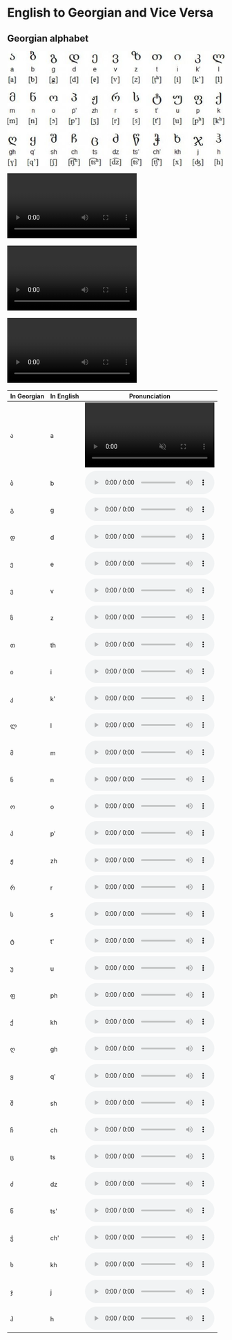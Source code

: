 # English to Georgian and Vice Versa

## Georgian alphabet

![Georgian Alphabet](./assets/images/georgian_alphabet.jpg)

<video src="https://github.com/user-attachments/assets/b9f58015-9338-4250-94e9-5b3074e511a2" ></video>

<video src="https://github.com/user-attachments/assets/b9f58015-9338-4250-94e9-5b3074e511a2.mov" controls></video>

<video src="./assets/audio/ა.mov" ></video>

| In Georgian | In English | Pronunciation                                                                     |
| ----------- | ---------- | --------------------------------------------------------------------------------- |
| ა           | a          | <video src="https://github.com/user-attachments/assets/b9f58015-9338-4250-94e9-5b3074e511a2.mov" muted="false"></video> |
| ბ           | b          | <audio controls> <source src="./assets/audio/ბ.mp3"></audio>                      |
| გ           | g          | <audio controls> <source src="./assets/audio/გ.mp3"></audio>                      |
| დ           | d          | <audio controls> <source src="./assets/audio/დ.mp3"></audio>                      |
| ე           | e          | <audio controls> <source src="./assets/audio/ე.mp3"></audio>                      |
| ვ           | v          | <audio controls> <source src="./assets/audio/ვ.mp3"></audio>                      |
| ზ           | z          | <audio controls> <source src="./assets/audio/ზ.mp3"></audio>                      |
| თ           | th         | <audio controls> <source src="./assets/audio/თ.mp3"></audio>                      |
| ი           | i          | <audio controls> <source src="./assets/audio/ი.mp3"></audio>                      |
| კ           | k'         | <audio controls> <source src="./assets/audio/კ.mp3"></audio>                      |
| ლ           | l          | <audio controls> <source src="./assets/audio/ლ.mp3"></audio>                      |
| მ           | m          | <audio controls> <source src="./assets/audio/მ.mp3"></audio>                      |
| ნ           | n          | <audio controls> <source src="./assets/audio/ნ.mp3"></audio>                      |
| ო           | o          | <audio controls> <source src="./assets/audio/ო.mp3"></audio>                      |
| პ           | p'         | <audio controls> <source src="./assets/audio/პ.mp3"></audio>                      |
| ჟ           | zh         | <audio controls> <source src="./assets/audio/ჟ.mp3"></audio>                      |
| რ           | r          | <audio controls> <source src="./assets/audio/რ.mp3"></audio>                      |
| ს           | s          | <audio controls> <source src="./assets/audio/ს.mp3"></audio>                      |
| ტ           | t'         | <audio controls> <source src="./assets/audio/ტ.mp3"></audio>                      |
| უ           | u          | <audio controls> <source src="./assets/audio/უ.mp3"></audio>                      |
| ფ           | ph         | <audio controls> <source src="./assets/audio/ფ.mp3"></audio>                      |
| ქ           | kh         | <audio controls> <source src="./assets/audio/ქ.mp3"></audio>                      |
| ღ           | gh         | <audio controls> <source src="./assets/audio/ღ.mp3"></audio>                      |
| ყ           | q'         | <audio controls> <source src="./assets/audio/ყ.mp3"></audio>                      |
| შ           | sh         | <audio controls> <source src="./assets/audio/შ.mp3"></audio>                      |
| ჩ           | ch         | <audio controls> <source src="./assets/audio/ჩ.mp3"></audio>                      |
| ც           | ts         | <audio controls> <source src="./assets/audio/ც.mp3"></audio>                      |
| ძ           | dz         | <audio controls> <source src="./assets/audio/ძ.mp3"></audio>                      |
| წ           | ts'        | <audio controls> <source src="./assets/audio/წ.mp3"></audio>                      |
| ჭ           | ch'        | <audio controls> <source src="./assets/audio/ჭ.mp3"></audio>                      |
| ხ           | kh         | <audio controls> <source src="./assets/audio/ხ.mp3"></audio>                      |
| ჯ           | j          | <audio controls> <source src="./assets/audio/ჯ.mp3"></audio>                      |
| ჰ           | h          | <audio controls> <source src="./assets/audio/ჰ.mp3"></audio>                      |
